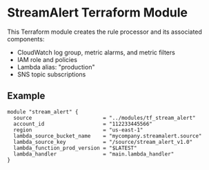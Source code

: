 # StreamAlert Terraform Module
This Terraform module creates the rule processor and its associated components:

* CloudWatch log group, metric alarms, and metric filters
* IAM role and policies
* Lambda alias: "production"
* SNS topic subscriptions

## Example
```
module "stream_alert" {
  source                       = "../modules/tf_stream_alert"
  account_id                   = "112233445566"
  region                       = "us-east-1"
  lambda_source_bucket_name    = "mycompany.streamalert.source"
  lambda_source_key            = "/source/stream_alert_v1.0"
  lambda_function_prod_version = "$LATEST"
  lambda_handler               = "main.lambda_handler"
}
```
